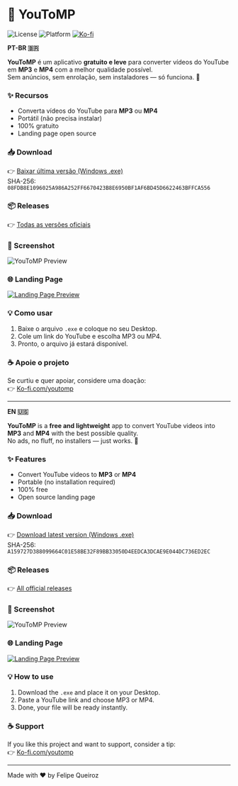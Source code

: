# 🎵 YouToMP

![License](https://img.shields.io/badge/license-MIT-green.svg)
![Platform](https://img.shields.io/badge/platform-Windows-blue.svg)
[![Ko-fi](https://img.shields.io/badge/Ko--fi-Support-ff5f5f.svg)](https://ko-fi.com/youtomp)

**PT-BR 🇧🇷**

**YouToMP** é um aplicativo **gratuito e leve** para converter vídeos do YouTube em **MP3** e **MP4** com a melhor qualidade possível.  
Sem anúncios, sem enrolação, sem instaladores — só funciona. 🚀

### ✨ Recursos
- Converta vídeos do YouTube para **MP3** ou **MP4**
- Portátil (não precisa instalar)
- 100% gratuito
- Landing page open source

### 📥 Download
👉 [Baixar última versão (Windows .exe)](https://github.com/fqsguitar/youtomp/releases/latest)  
SHA-256: `08FDB8E1096025A986A252FF6670423B8E6950BF1AF6BD45D6622463BFFCA556`

### 📦 Releases
👉 [Todas as versões oficiais](https://github.com/fqsguitar/youtomp/releases)

### 📸 Screenshot
![YouToMP Preview](img/youtomp-preview.png)

### 🌐 Landing Page
[![Landing Page Preview](img/landing-preview.png)](https://youtomp.com)

### 💡 Como usar
1. Baixe o arquivo `.exe` e coloque no seu Desktop.  
2. Cole um link do YouTube e escolha MP3 ou MP4.  
3. Pronto, o arquivo já estará disponível.  

### ☕ Apoie o projeto
Se curtiu e quer apoiar, considere uma doação:  
👉 [Ko-fi.com/youtomp](https://ko-fi.com/youtomp)

---

**EN 🇺🇸**

**YouToMP** is a **free and lightweight** app to convert YouTube videos into **MP3** and **MP4** with the best possible quality.  
No ads, no fluff, no installers — just works. 🚀

### ✨ Features
- Convert YouTube videos to **MP3** or **MP4**
- Portable (no installation required)
- 100% free
- Open source landing page

### 📥 Download
👉 [Download latest version (Windows .exe)](https://github.com/fqsguitar/youtomp/releases/latest)  
SHA-256: `A159727D388099664C01E58BE32F89BB33050D4EEDCA3DCAE9E044DC736ED2EC`

### 📦 Releases
👉 [All official releases](https://github.com/fqsguitar/youtomp/releases)

### 📸 Screenshot
![YouToMP Preview](img/youtomp-preview.png)

### 🌐 Landing Page
[![Landing Page Preview](img/landing-preview.png)](https://youtomp.com)

### 💡 How to use
1. Download the `.exe` and place it on your Desktop.  
2. Paste a YouTube link and choose MP3 or MP4.  
3. Done, your file will be ready instantly.  

### ☕ Support
If you like this project and want to support, consider a tip:  
👉 [Ko-fi.com/youtomp](https://ko-fi.com/youtomp)

---

Made with ❤️ by Felipe Queiroz
